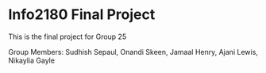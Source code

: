 # Info2180 Final Project

This is the final project for Group 25

Group Members:
Sudhish Sepaul,
Onandi Skeen,
Jamaal Henry,
Ajani Lewis,
Nikaylia Gayle